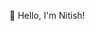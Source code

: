👋 Hello, I'm Nitish! 

<!--
**nitishmaurya320/nitishmaurya320** is a ✨ _special_ ✨ repository because its `README.md` (this file) appears on your GitHub profile.

Here are some ideas to get you started:
 🚀 About Me
- 🔭 I’m currently working on Web Development and Problem solving skills.
- 🌱 I’m currently enhancing my React skills
- ⚡ I’m currently pursuing my Btech degree in Computer Science.
- 🤔 I’m looking for help with ...
- 💝 Happy To Be On Github and looking forward to learn and contribute with github members altogether
-->
